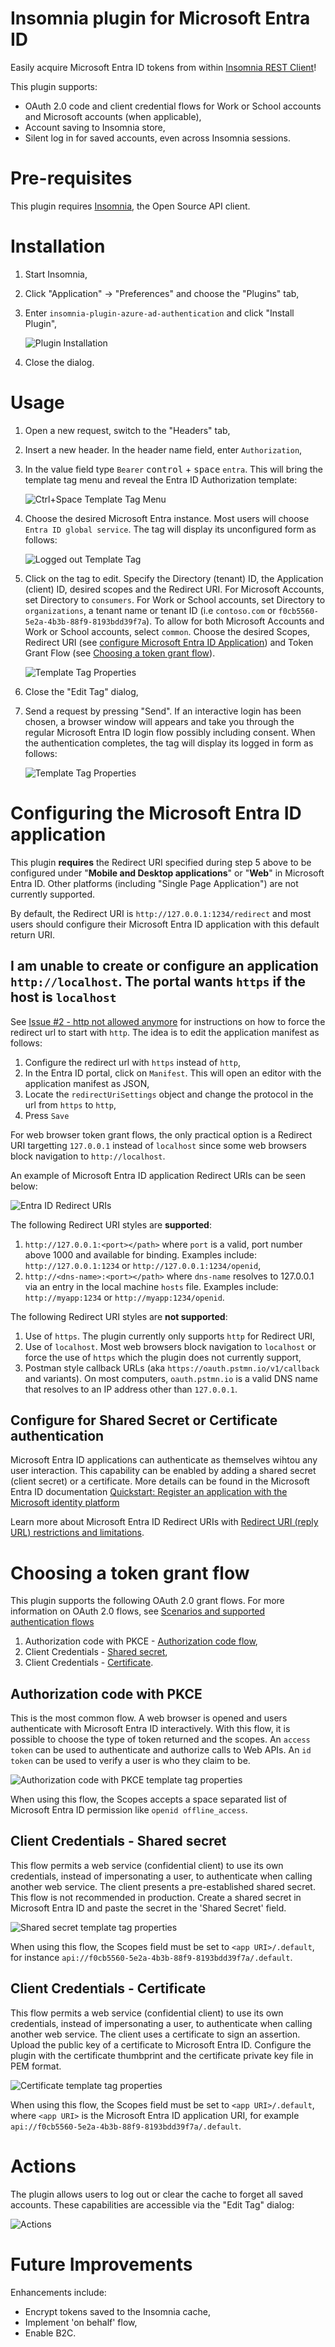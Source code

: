 # Insomnia plugin for Microsoft Entra ID
Easily acquire Microsoft Entra ID tokens from within [Insomnia REST Client](https://insomnia.rest/)!

This plugin supports:
* OAuth 2.0 code and client credential flows for Work or School accounts and Microsoft accounts (when applicable),
* Account saving to Insomnia store,
* Silent log in for saved accounts, even across Insomnia sessions.

# Pre-requisites
This plugin requires [Insomnia](https://insomnia.rest/), the Open Source API client.

# Installation
1. Start Insomnia,
2. Click "Application" -> "Preferences" and choose the "Plugins" tab,
3. Enter `insomnia-plugin-azure-ad-authentication` and click "Install Plugin",

    ![Plugin Installation](images/installation.png)

4. Close the dialog.

# Usage
1. Open a new request, switch to the "Headers" tab,
2. Insert a new header. In the header name field, enter `Authorization`,
3. In the value field type `Bearer` <kbd>control</kbd> + <kbd>space</kbd> `entra`. This will bring the template tag menu and reveal the Entra ID Authorization template:

   ![Ctrl+Space Template Tag Menu](images/create-tag.png)

4. Choose the desired Microsoft Entra instance. Most users will choose `Entra ID global service`. The tag will display its unconfigured form as follows:

   ![Logged out Template Tag](images/loggedout-tag.png)

5. Click on the tag to edit. Specify the Directory (tenant) ID, the Application (client) ID, desired scopes and the Redirect URI. For Microsoft Accounts, set Directory to `consumers`. For Work or School accounts, set Directory to `organizations`, a tenant name or tenant ID (i.e `contoso.com` or `f0cb5560-5e2a-4b3b-88f9-8193bdd39f7a`). To allow for both Microsoft Accounts and Work or School accounts, select `common`. Choose the desired Scopes, Redirect URI (see [configure Microsoft Entra ID Application](#Configuring-the-Microsoft-Entra-ID-application)) and Token Grant Flow (see [Choosing a token grant flow](#Choosing-a-token-grant-flow)).

   ![Template Tag Properties](images/tag-properties.png)

6. Close the "Edit Tag" dialog,
7. Send a request by pressing "Send". If an interactive login has been chosen, a browser window will appears and take you through the regular Microsoft Entra ID login flow possibly including consent. When the authentication completes, the tag will display its logged in form as follows:

   ![Template Tag Properties](images/loggedin-tag.png)

# Configuring the Microsoft Entra ID application
This plugin **requires** the Redirect URI specified during step 5 above to be configured under "**Mobile and Desktop applications**" or "**Web**" in Microsoft Entra ID. Other platforms (including "Single Page Application") are not currently supported.

By default, the Redirect URI is `http://127.0.0.1:1234/redirect` and most users should configure their Microsoft Entra ID application with this default return URI.


## I am unable to create or configure an application  `http://localhost`. The portal wants `https` if the host is `localhost`
See [Issue #2 - http not allowed anymore](https://github.com/GillesZunino/insomnia-plugin-azure-ad-authentication/issues/2) for instructions on how to force the redirect url to start with `http`. The idea is to edit the application manifest as follows:
1. Configure the redirect url with `https` instead of `http`,
2. In the Entra ID portal, click on `Manifest`. This will open an editor with the application manifest as JSON,
3. Locate the `redirectUriSettings` object and change the protocol in the url from `https` to `http`,
4. Press `Save`

For web browser token grant flows, the only practical option is a Redirect URI targetting `127.0.0.1` instead of `localhost` since some web browsers block navigation to `http://localhost`.

An example of Microsoft Entra ID application Redirect URIs can be seen below:

   ![Entra ID Redirect URIs](images/entra-mobile-desktop-return-uri.png)

The following Redirect URI styles are **supported**:
   1. `http://127.0.0.1:<port></path>` where `port` is a valid, port number above 1000 and available for binding. Examples include: `http://127.0.0.1:1234` or `http://127.0.0.1:1234/openid`,
   2. `http://<dns-name>:<port></path>` where `dns-name` resolves to 127.0.0.1 via an entry in the local machine `hosts` file. Examples include: `http://myapp:1234` or `http://myapp:1234/openid`.



The following Redirect URI styles are **not supported**:
   1. Use of `https`. The plugin currently only supports `http` for Redirect URI,
   2. Use of `localhost`. Most web browsers block navigation to `localhost` or force the use of `https` which the plugin does not currently support,
   3. Postman style callback URLs (aka `https://oauth.pstmn.io/v1/callback` and variants). On most computers, `oauth.pstmn.io` is a valid DNS name that resolves to an IP address other than `127.0.0.1`.

## Configure for Shared Secret or Certificate authentication
Microsoft Entra ID applications can authenticate as themselves wihtou any user interaction. This capability can be enabled by adding a shared secret (client secret) or a certificate. More details can be found in the Microsoft Entra ID documentation [Quickstart: Register an application with the Microsoft identity platform](https://learn.microsoft.com/en-us/azure/active-directory/develop/quickstart-register-app#add-credentials)

Learn more about Microsoft Entra ID Redirect URIs with [Redirect URI (reply URL) restrictions and limitations](https://learn.microsoft.com/en-us/entra/identity-platform/reply-url).

# Choosing a token grant flow
This plugin supports the following OAuth 2.0 grant flows. For more information on OAuth 2.0 flows, see [Scenarios and supported authentication flows](https://learn.microsoft.com/en-us/azure/active-directory/develop/authentication-flows-app-scenarios#scenarios-and-supported-authentication-flows")
1. Authorization code with PKCE - [Authorization code flow](https://learn.microsoft.com/en-us/azure/active-directory/develop/v2-oauth2-auth-code-flow),
2. Client Credentials - [Shared secret](https://learn.microsoft.com/en-us/azure/active-directory/develop/v2-oauth2-client-creds-grant-flow#first-case-access-token-request-with-a-shared-secret),
3. Client Credentials - [Certificate](https://learn.microsoft.com/en-us/azure/active-directory/develop/v2-oauth2-client-creds-grant-flow#second-case-access-token-request-with-a-certificate).

## Authorization code with PKCE
This is the most common flow. A web browser is opened and users authenticate with Microsoft Entra ID interactively. With this flow, it is possible to choose the type of token returned and the scopes. An `access token` can be used to authenticate and authorize calls to Web APIs. An `id token` can be used to verify a user is who they claim to be.

   ![Authorization code with PKCE template tag properties](images/tag-auth-code.png)

When using this flow, the Scopes accepts a space separated list of Microsoft Entra ID permission like `openid offline_access`.

## Client Credentials - Shared secret
This flow permits a web service (confidential client) to use its own credentials, instead of impersonating a user, to authenticate when calling another web service. The client presents a pre-established shared secret. This flow is not recommended in production. Create a shared secret in Microsoft Entra ID and paste the secret in the 'Shared Secret' field.

   ![Shared secret template tag properties](images/tag-auth-secret.png)

When using this flow, the Scopes field must be set to `<app URI>/.default`, for instance `api://f0cb5560-5e2a-4b3b-88f9-8193bdd39f7a/.default`.

## Client Credentials - Certificate
This flow permits a web service (confidential client) to use its own credentials, instead of impersonating a user, to authenticate when calling another web service. The client uses a certificate to sign an assertion. Upload the public key of a certificate to Microsoft Entra ID. Configure the plugin with the certificate thumbprint and the certificate private key file in PEM format.

   ![Certificate template tag properties](images/tag-auth-certificate.png)

When using this flow, the Scopes field must be set to `<app URI>/.default`, where `<app URI>` is the Microsoft Entra ID application URI, for example `api://f0cb5560-5e2a-4b3b-88f9-8193bdd39f7a/.default`.

# Actions
The plugin allows users to log out or clear the cache to forget all saved accounts. These capabilities are accessible via the "Edit Tag" dialog:

   ![Actions](images/actions.png)

# Future Improvements
Enhancements include:

* Encrypt tokens saved to the Insomnia cache,
* Implement 'on behalf' flow,
* Enable B2C.